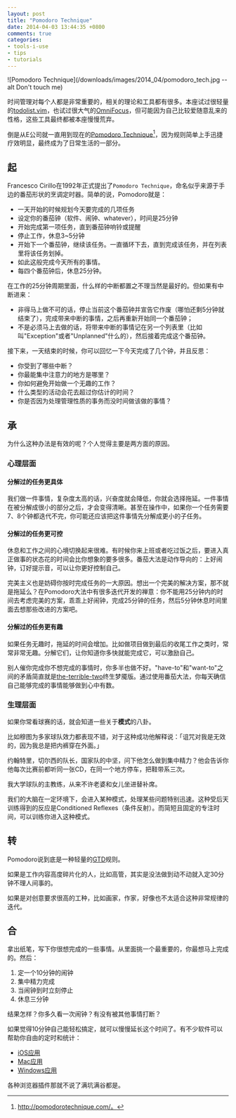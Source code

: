 ```yaml
---
layout: post
title: "Pomodoro Technique"
date: 2014-04-03 13:44:35 +0800
comments: true
categories:
- tools-i-use
- tips
- tutorials
---
```



![Pomodoro Technique](/downloads/images/2014_04/pomodoro_tech.jpg --alt Don't touch me)

时间管理对每个人都是非常重要的，相关的理论和工具都有很多。本座试过很轻量的[todolist.vim](https://github.com/vim-scripts/todolist.vim)，也试过很大气的[OmniFocus](https://www.omnigroup.com/omnifocus)，但可能因为自己比较爱随意乱来的性格，这些工具最终都被本座慢慢荒弃。

倒是从E公司就一直用到现在的[Pomodoro Technique](http://pomodorotechnique.com)[^1]，因为规则简单上手迅捷疗效明显，最终成为了日常生活的一部分。

起
-----

Francesco Cirillo在1992年正式提出了`Pomodoro Technique`，命名似乎来源于手边的番茄形状的烹调定时器。简单的说，Pomodoro就是：

* 一天开始的时候规划今天要完成的几项任务
* 设定你的番茄钟（软件、闹钟、whatever），时间是25分钟
* 开始完成第一项任务，直到番茄钟响铃或提醒
* 停止工作，休息3~5分钟
* 开始下一个番茄钟，继续该任务。一直循环下去，直到完成该任务，并在列表里将该任务划掉。
* 如此这般完成今天所有的事情。
* 每四个番茄钟后，休息25分钟。

在工作的25分钟周期里面，什么样的中断都置之不理当然是最好的。但如果有中断进来：

* 非得马上做不可的话，停止当前这个番茄钟并宣告它作废（哪怕还剩5分钟就结束了），完成带来中断的事情，之后再重新开始同一个番茄钟；
* 不是必须马上去做的话，将带来中断的事情记在另一个列表里（比如叫"Exception"或者"Unplanned"什么的），然后接着完成这个番茄钟。

接下来，一天结束的时候，你可以回忆一下今天完成了几个钟，并且反思：

* 你受到了哪些中断？
* 你最能集中注意力的地方是哪里？
* 你如何避免开始做一个无趣的工作？
* 什么类型的活动会花去超过你估计的时间？
* 你是否因为处理管理性质的事务而没时间做该做的事情？


承
-----

为什么这种办法是有效的呢？个人觉得主要是两方面的原因。

### 心理层面

#### 分解过的任务更具体

我们做一件事情，复杂度太高的话，兴奋度就会降低，你就会选择拖延。一件事情在被分解成很小的部分之后，才会变得清晰。甚至在操作中，如果你一个任务需要7、8个钟都迭代不完，你可能还应该把这件事情先分解成更小的子任务。

#### 分解过的任务更可控

休息和工作之间的心境切换起来很难。有时候你来上班或者吃过饭之后，要进入真正做事的状态花的时间会比你想象的要多很多。番茄大法是动作导向的：上好闹钟，订好提示音，可以让你更好控制自己。

完美主义也是妨碍你按时完成任务的一大原因。想出一个完美的解决方案，那不就是拖延么？在Pomodoro大法中有很多迭代开发的禅意：你不能用25分钟内的时间去考虑完美的方案，乖乖上好闹钟，完成25分钟的任务，然后5分钟休息时间里面去想那些改进的方案吧。

#### 分解过的任务更有趣

如果任务无趣时，拖延的时间会增加。比如做项目做到最后的收尾工作之类时，常常非常无趣。分解它们，让你知道你多快就能完成它，可以激励自己。

别人催你完成你不想完成的事情时，你多半也做不好。"have-to"和"want-to"之间的矛盾简直就是[the-terrible-two](http://en.wikipedia.org/wiki/Terrible_twosX)终生梦魇版。通过使用番茄大法，你每天确信自己能够完成的事情能够做到心中有数。



### 生理层面


如果你常看球赛的话，就会知道一些关于**模式**的八卦。

比如穆图为多家球队效力都表现不错，对于这种成功他解释说：「诅咒对我是无效的，因为我总是把内裤穿在外面。」

约翰特里，切尔西的队长，国家队的中坚，问下他怎么做到集中精力？他会告诉你他每次比赛前都听同一张CD，在同一个地方停车，把鞋带系三次。

我大学球队的主教练，从来不许老婆和女儿坐进替补席。

我们的大脑在一定环境下，会进入某种模式，处理某些问题特别迅速。这种受后天训练得到的反应是Conditioned Reflexes（条件反射）。而简短且固定的专注时间，可以训练你进入这种模式。

转
-----

Pomodoro说到底是一种轻量的[GTD](http://zh.wikipedia.org/wiki/GTD)规则。

如果是工作内容高度碎片化的人，比如高管，其实是没法做到动不动就入定30分钟不理人间事的。

如果是对创意要求很高的工种，比如画家，作家，好像也不太适合这种非常规律的迭代。


合
-----

拿出纸笔，写下你很想完成的一些事情。从里面挑一个最重要的，你最想马上完成的。然后：

1. 定一个10分钟的闹钟
2. 集中精力完成
3. 当闹钟到时立刻停止
4. 休息三分钟

结果怎样？你多久看一次闹钟？有没有被其他事情打断？

如果觉得10分钟自己能轻松搞定，就可以慢慢延长这个时间了。有不少软件可以帮助你自由的定时和统计：

* [iOS应用](https://fnd.io/#/search?mediaType=all&term=Pomodoro)
* [Mac应用](http://www.publicspace.net/Vitamin-R/index.html)
* [Windows应用](http://www.focusboosterapp.com/)

各种浏览器插件那就不说了满坑满谷都是。

[^1]: http://pomodorotechnique.com/。
